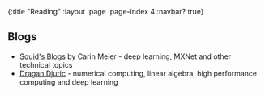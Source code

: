 {:title "Reading"
 :layout :page
 :page-index 4
 :navbar? true}

## Blogs
- [Squid's Blogs](https://gigasquidsoftware.com) by Carin Meier - deep learning, MXNet and other technical topics
- [Dragan Djuric](https://dragan.rocks) - numerical computing, linear algebra, high performance computing and deep learning

